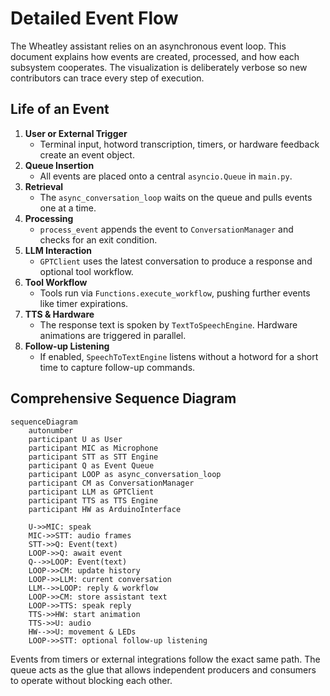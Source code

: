 # Detailed Event Flow

The Wheatley assistant relies on an asynchronous event loop. This document explains how events are created, processed, and how each subsystem cooperates. The visualization is deliberately verbose so new contributors can trace every step of execution.

## Life of an Event

1. **User or External Trigger**
   - Terminal input, hotword transcription, timers, or hardware feedback create an event object.
2. **Queue Insertion**
   - All events are placed onto a central `asyncio.Queue` in `main.py`.
3. **Retrieval**
   - The `async_conversation_loop` waits on the queue and pulls events one at a time.
4. **Processing**
   - `process_event` appends the event to `ConversationManager` and checks for an exit condition.
5. **LLM Interaction**
   - `GPTClient` uses the latest conversation to produce a response and optional tool workflow.
6. **Tool Workflow**
   - Tools run via `Functions.execute_workflow`, pushing further events like timer expirations.
7. **TTS & Hardware**
   - The response text is spoken by `TextToSpeechEngine`. Hardware animations are triggered in parallel.
8. **Follow-up Listening**
   - If enabled, `SpeechToTextEngine` listens without a hotword for a short time to capture follow-up commands.

## Comprehensive Sequence Diagram

```mermaid
sequenceDiagram
    autonumber
    participant U as User
    participant MIC as Microphone
    participant STT as STT Engine
    participant Q as Event Queue
    participant LOOP as async_conversation_loop
    participant CM as ConversationManager
    participant LLM as GPTClient
    participant TTS as TTS Engine
    participant HW as ArduinoInterface

    U->>MIC: speak
    MIC->>STT: audio frames
    STT->>Q: Event(text)
    LOOP->>Q: await event
    Q-->>LOOP: Event(text)
    LOOP->>CM: update history
    LOOP->>LLM: current conversation
    LLM-->>LOOP: reply & workflow
    LOOP->>CM: store assistant text
    LOOP->>TTS: speak reply
    TTS->>HW: start animation
    TTS->>U: audio
    HW-->>U: movement & LEDs
    LOOP->>STT: optional follow-up listening
```

Events from timers or external integrations follow the exact same path. The queue acts as the glue that allows independent producers and consumers to operate without blocking each other.

